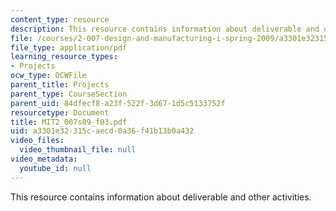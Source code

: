 ```yaml
---
content_type: resource
description: This resource contains information about deliverable and other activities.
file: /courses/2-007-design-and-manufacturing-i-spring-2009/a3301e32315caecd0a36f41b13b0a432_MIT2_007s09_f03.pdf
file_type: application/pdf
learning_resource_types:
- Projects
ocw_type: OCWFile
parent_title: Projects
parent_type: CourseSection
parent_uid: 84dfecf8-a23f-522f-3d67-1d5c5133752f
resourcetype: Document
title: MIT2_007s09_f03.pdf
uid: a3301e32-315c-aecd-0a36-f41b13b0a432
video_files:
  video_thumbnail_file: null
video_metadata:
  youtube_id: null
---
```

This resource contains information about deliverable and other activities.

